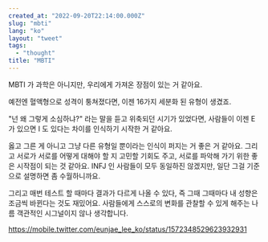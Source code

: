 ```yaml
---
created_at: "2022-09-20T22:14:00.000Z"
slug: "mbti"
lang: "ko"
layout: "tweet"
tags: 
  - "thought"
title: "MBTI"
---
```


MBTI 가 과학은 아니지만, 우리에게 가져온 장점이 있는 거 같아요.

예전엔 혈액형으로 성격이 퉁쳐졌다면, 이젠 16가지 세분화 된 유형이 생겼죠.

"넌 왜 그렇게 소심하냐?" 라는 말을 듣고 위축되던 시기가 있었다면, 사람들이 이젠 E 가 있으면 I 도 있다는 차이를 인식하기 시작한 거 같아요.

옳고 그른 게 아니고 그냥 다른 유형일 뿐이라는 인식이 퍼지는 거 좋은 거 같아요. 그리고 서로가 서로를 어떻게 대해야 할 지 고민할 기회도 주고, 서로를 파악해 가기 위한 좋은 시작점이 되는 것 같아요. INFJ 인 사람들이 모두 동일하진 않겠지만, 일단 그걸 기준으로 설명하면 좀 수월하니까요.

그리고 매번 테스트 할 때마다 결과가 다르게 나올 수 있다, 즉 그때 그때마다 내 성향은 조금씩 바뀐다는 것도 재밌어요. 사람들에게 스스로의 변화를 관찰할 수 있게 해주는 나름 객관적인 시그널이지 않나 생각합니다.

https://mobile.twitter.com/eunjae_lee_ko/status/1572348529623932931